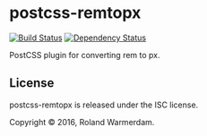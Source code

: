 # postcss-remtopx

[![Build Status](https://api.travis-ci.org/Rowno/postcss-remtopx.svg?branch=master)](https://travis-ci.org/Rowno/postcss-remtopx)
[![Dependency Status](https://david-dm.org/Rowno/postcss-remtopx/status.svg)](https://david-dm.org/Rowno/postcss-remtopx)

PostCSS plugin for converting rem to px.


License
-------
postcss-remtopx is released under the ISC license.

Copyright © 2016, Roland Warmerdam.
